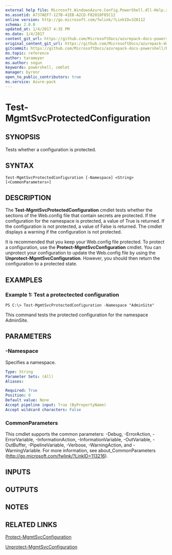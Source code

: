 ```yaml
---
external help file: Microsoft.WindowsAzure.Config.PowerShell.dll-Help.xml
ms.assetid: A737AEF7-127B-41EB-A2CD-F82018F85C12
online version: http://go.microsoft.com/fwlink/?LinkID=320112
schema: 2.0.0
updated_at: 1/4/2017 4:35 PM
ms.date: 1/4/2017
content_git_url: https://github.com/MicrosoftDocs/azurepack-docs-powershell/blob/live/AzurePack-cmdlets/Configuration/v1.0/Test-MgmtSvcProtectedConfiguration.md
original_content_git_url: https://github.com/MicrosoftDocs/azurepack-docs-powershell/blob/live/AzurePack-cmdlets/Configuration/v1.0/Test-MgmtSvcProtectedConfiguration.md
gitcommit: https://github.com/MicrosoftDocs/azurepack-docs-powershell/blob/676435fba79c23d58e9141828e751b939d2694b8/AzurePack-cmdlets/Configuration/v1.0/Test-MgmtSvcProtectedConfiguration.md
ms.topic: reference
author: tarameyer
ms.author: sngun
keywords: powershell, cmdlet
manager: byronr
open_to_public_contributors: true
ms.service: Azure-pack
---
```


# Test-MgmtSvcProtectedConfiguration

## SYNOPSIS
Tests whether a configuration is protected.

## SYNTAX

```
Test-MgmtSvcProtectedConfiguration [-Namespace] <String> [<CommonParameters>]
```

## DESCRIPTION
The **Test-MgmtSvcProtectedConfiguration** cmdlet tests whether the sections of the Web.config file that contain secrets are protected.
If the configuration for the namespace is protected, a value of True is returned.
If the configuration is not protected, a value of False is returned.
The cmdlet displays a warning if the configuration is not protected.

It is recommended that you keep your Web.config file protected.
To protect a configuration, use the **Protect-MgmtSvcConfiguration** cmdlet.
You can unprotect your configuration to update the Web.config file by using the **Unprotect-MgmtSvcConfiguration**.
However, you should then return the configuration to a protected state.

## EXAMPLES

### Example 1: Test a protectected configuration
```
PS C:\> Test-MgmtSvcProtectedConfiguration -Namespace "AdminSite"
```

This command tests the protected configuration for the namespace AdminSite.

## PARAMETERS

### -Namespace
Specifies a namespace.

```yaml
Type: String
Parameter Sets: (All)
Aliases: 

Required: True
Position: 0
Default value: None
Accept pipeline input: True (ByPropertyName)
Accept wildcard characters: False
```

### CommonParameters
This cmdlet supports the common parameters: -Debug, -ErrorAction, -ErrorVariable, -InformationAction, -InformationVariable, -OutVariable, -OutBuffer, -PipelineVariable, -Verbose, -WarningAction, and -WarningVariable. For more information, see about_CommonParameters (http://go.microsoft.com/fwlink/?LinkID=113216).

## INPUTS

## OUTPUTS

## NOTES

## RELATED LINKS

[Protect-MgmtSvcConfiguration](xref:Configuration/v1.0/Protect-MgmtSvcConfiguration.md)

[Unprotect-MgmtSvcConfiguration](xref:Configuration/v1.0/Unprotect-MgmtSvcConfiguration.md)


